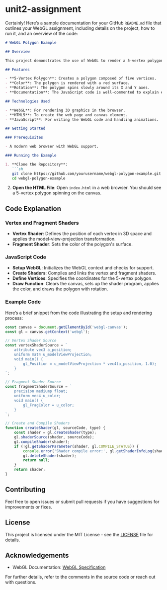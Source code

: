 ﻿# unit2-assignment

Certainly! Here’s a sample documentation for your GitHub `README.md` file that outlines your WebGL assignment, including details on the project, how to run it, and an overview of the code:

```markdown
# WebGL Polygon Example

## Overview

This project demonstrates the use of WebGL to render a 5-vertex polygon with a spinning animation. The polygon is colored either red or blue, and it rotates slowly around its axes. The assignment showcases basic WebGL functionality, including creating shaders, setting up buffers, and applying transformations.

## Features

- **5-Vertex Polygon**: Creates a polygon composed of five vertices.
- **Color**: The polygon is rendered with a red surface.
- **Rotation**: The polygon spins slowly around its X and Y axes.
- **Documentation**: The JavaScript code is well-commented to explain each part of the implementation.

## Technologies Used

- **WebGL**: For rendering 3D graphics in the browser.
- **HTML5**: To create the web page and canvas element.
- **JavaScript**: For writing the WebGL code and handling animations.

## Getting Started

### Prerequisites

- A modern web browser with WebGL support.

### Running the Example

1. **Clone the Repository**:
   ```sh
   git clone https://github.com/yourusername/webgl-polygon-example.git
   cd webgl-polygon-example
   ```

2. **Open the HTML File**:
   Open `index.html` in a web browser. You should see a 5-vertex polygon spinning on the canvas.

## Code Explanation

### Vertex and Fragment Shaders

- **Vertex Shader**: Defines the position of each vertex in 3D space and applies the model-view-projection transformation.
- **Fragment Shader**: Sets the color of the polygon's surface.

### JavaScript Code

- **Setup WebGL**: Initializes the WebGL context and checks for support.
- **Create Shaders**: Compiles and links the vertex and fragment shaders.
- **Define Vertices**: Specifies the coordinates for the 5-vertex polygon.
- **Draw Function**: Clears the canvas, sets up the shader program, applies the color, and draws the polygon with rotation.

### Example Code

Here’s a brief snippet from the code illustrating the setup and rendering process:

```javascript
const canvas = document.getElementById('webgl-canvas');
const gl = canvas.getContext('webgl');

// Vertex Shader Source
const vertexShaderSource = `
    attribute vec3 a_position;
    uniform mat4 u_modelViewProjection;
    void main() {
        gl_Position = u_modelViewProjection * vec4(a_position, 1.0);
    }
`;

// Fragment Shader Source
const fragmentShaderSource = `
    precision mediump float;
    uniform vec4 u_color;
    void main() {
        gl_FragColor = u_color;
    }
`;

// Create and Compile Shaders
function createShader(gl, sourceCode, type) {
    const shader = gl.createShader(type);
    gl.shaderSource(shader, sourceCode);
    gl.compileShader(shader);
    if (!gl.getShaderParameter(shader, gl.COMPILE_STATUS)) {
        console.error('Shader compile error:', gl.getShaderInfoLog(shader));
        gl.deleteShader(shader);
        return null;
    }
    return shader;
}
```

## Contributing

Feel free to open issues or submit pull requests if you have suggestions for improvements or fixes.

## License

This project is licensed under the MIT License - see the [LICENSE](LICENSE) file for details.

## Acknowledgements

- WebGL Documentation: [WebGL Specification](https://www.khronos.org/registry/webgl/specs/latest/)

For further details, refer to the comments in the source code or reach out with questions.

```
